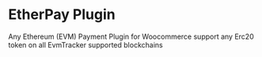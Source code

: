 # EtherPay Plugin

Any Ethereum (EVM) Payment Plugin for Woocommerce support any Erc20 token on all EvmTracker supported blockchains


